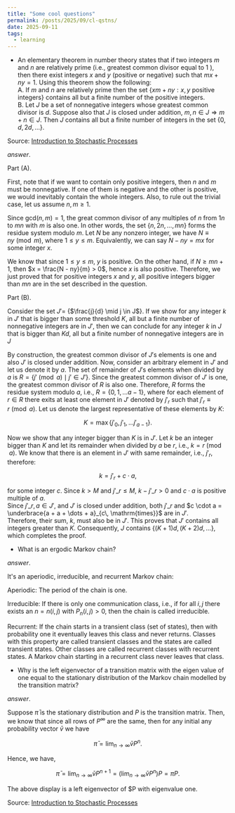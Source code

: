 ```yaml
---
title: "Some cool questions" 
permalink: /posts/2025/09/cl-qstns/ 
date: 2025-09-11 
tags:      
  - learning    
---
```



- An elementary theorem in number theory states that if two integers $m$ and $n$ are relatively prime (i.e., greatest common divisor equal to 1 ), then there exist integers $x$ and $y$ (positive or negative) such that $mx + ny = 1$. Using this theorem show the following:  
  A. If $m$ and $n$ are relatively prime then the set {$xm + ny : x, y$ positive integers} contains all but a finite number of the positive integers.  
  B. Let $J$ be a set of nonnegative integers whose greatest common divisor is $d$. Suppose also that $J$ is closed under addition, $m, n \in J \Rightarrow m + n \in J$. Then $J$ contains all but a finite number of integers in the set {$0, d, 2d,\dots$}.  
      
Source: [Introduction to Stochastic Processes](https://archive.org/details/introduction-to-stochastic-process-lawler/mode/1up?view=theater)  
  
_answer_.  
  
Part (A).  
  
First, note that if we want to contain only positive integers, then $n$ and $m$ must be nonnegative. If one of them is negative and the other is positive, we would inevitably contain the whole integers. Also, to rule out the trivial case, let us assume $n, m \geq 1$.  
  
Since $\mathsf{gcd} (n, m) = 1$, the great common divisor of any multiples of $n$ from $1n$ to $mn$ with $m$ is also one. In other words, the set $\{n, 2n, \dots, mn\}$ forms the residue system modulo $m$. Let $N$ be any nonzero integer, we have $N \equiv ny \pmod m$, where $1 \leq y \leq m$. Equivalently, we can say $N - ny = mx$ for some integer $x$.  
  
We know that since $1 \leq y \leq m$, $y$ is positive. On the other hand, if $N \geq mn + 1$, then $x = \frac{N - ny}{m} > 0$, hence $x$ is also positive. Therefore, we just proved that for positive integers $x$ and $y$, all positive integers bigger than $mn$ are in the set described in the question.   
  
Part (B).  
  
Consider the set $J' =$ {$\frac{j}{d} \mid j \in J$}. If we show for any integer $k$ in $J'$ that is bigger than some threshold $K$, all but a finite number of nonnegative integers are in $J'$, then we can conclude for any integer $k$ in $J$ that is bigger than $Kd$, all but a finite number of nonnegative integers are in $J$  
  
By construction, the greatest common divisor of $J'$s elements is one and also $J'$ is closed under addition. Now, consider an arbitrary element in $J'$ and let us denote it by $a$. The set of remainder of $J'$s elements when divided by $a$ is $R = \{j' \pmod{a} \mid j' \in J' \}$. Since the greatest common divisor of $J'$ is one, the greatest common divisor of $R$ is also one. Therefore, $R$ forms the residue system modulo $a$, i.e., $R = \{0, 1, \dots a - 1\}$, where for each element of $r \in R$ there exits at least one element in $J'$ denoted by $j'_r$ such that $j'_r \equiv r \pmod{a}$. Let us denote the largest representative of these elements by $K$:  
  
$$K = \max \left\{j'_0, j'_1, \dots j'_{a - 1} \right\}.$$  
  
Now we show that any integer bigger than $K$ is in $J'$. Let $k$ be an integer bigger than $K$ and let its remainder when divided by $a$ be $r$, i.e., $k = r \pmod{ a}$. We know that there is an element in $J'$ with same remainder, i.e., $j'_r$, therefore:  
  
$$k = j'_r + c\cdot a,$$  

for some integer $c$. Since $k > M$ and $j'\_r \leq M$, $k - j'\_r > 0$ and $c \cdot a$ is positive multiple of $a$.  
Since $j'\_r, a \in J'$, and $J'$ is closed under addition, both $j'\_r$ and $c \cdot a = \underbrace{a + a + \dots + a}_{c\, \mathrm{times}}$ are in $J'$.  
Therefore, their sum, $k$, must also be in $J'$. This proves that $J'$ contains all integers greater than $K$. 
Consequently, $J$ contains {$(K + 1)d, (K + 2)d, \dots$}, which completes the proof.

- What is an ergodic Markov chain?

_answer_.

It's an aperiodic, irreducible, and recurrent Markov chain:

Aperiodic:
The period of the chain is one.

Irreducible:
If there is only one communication class, i.e., if for all $i, j$ there exists an $n = n(i,j)$ with $P_n(i,j) > 0$, then the chain is called irreducible.

Recurrent:
If the chain starts in a transient class (set of states), then with probability one it eventually leaves this class and never returns. Classes with this property are called transient classes and the states are called transient states. Other classes are called recurrent classes with recurrent states. A Markov chain starting in a recurrent class never leaves that class.

- Why is the left eigenvector of a transition matrix with the eigen value of one equal to the stationary distribution of the Markov chain modelled by the transition matrix?

_answer_. 

Suppose $\bar{\pi}$ is the stationary distribution and $P$ is the transition matrix. Then, we know that since all rows of $P^\infty$ are the same, then for any initial any probability vector $\bar{v}$ we have

$$\bar{\pi} = \lim_{n \to \infty} \bar{v}P^n.$$

Hence, we have,

$$\bar{\pi} = \lim_{n \to \infty} \bar{v}P^{n + 1} = \left(\lim_{n \to \infty} \bar{v}P^{n}\right)P = \bar{\pi}P.$$

The above display is a left eigenvector of $P with eigenvalue one.

Source: [Introduction to Stochastic Processes](https://archive.org/details/introduction-to-stochastic-process-lawler/mode/1up?view=theater)  